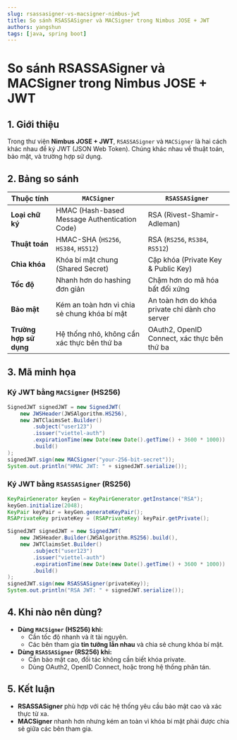 ```yaml
---
slug: rsassasigner-vs-macsigner-nimbus-jwt
title: So sánh RSASSASigner và MACSigner trong Nimbus JOSE + JWT
authors: yangshun
tags: [java, spring boot]
---
```


<!-- truncate -->

# So sánh RSASSASigner và MACSigner trong Nimbus JOSE + JWT

## 1. Giới thiệu

Trong thư viện **Nimbus JOSE + JWT**, `RSASSASigner` và `MACSigner` là hai cách khác nhau để ký JWT (JSON Web Token). Chúng khác nhau về thuật toán, bảo mật, và trường hợp sử dụng.

## 2. Bảng so sánh

| Thuộc tính                      | `MACSigner`                                        | `RSASSASigner`                                     |
| --------------------------------- | ---------------------------------------------------- | ---------------------------------------------------- |
| **Loại chữ ký**          | HMAC (Hash-based Message Authentication Code)        | RSA (Rivest-Shamir-Adleman)                          |
| **Thuật toán**            | HMAC-SHA (`HS256`, `HS384`, `HS512`)           | RSA (`RS256`, `RS384`, `RS512`)                |
| **Chìa khóa**             | Khóa bí mật chung (Shared Secret)                 | Cặp khóa (Private Key & Public Key)                |
| **Tốc độ**               | Nhanh hơn do hashing đơn giản                    | Chậm hơn do mã hóa bất đối xứng              |
| **Bảo mật**               | Kém an toàn hơn vì chia sẻ chung khóa bí mật | An toàn hơn do khóa private chỉ dành cho server |
| **Trường hợp sử dụng** | Hệ thống nhỏ, không cần xác thực bên thứ ba | OAuth2, OpenID Connect, xác thực bên thứ ba      |

## 3. Mã minh họa

### Ký JWT bằng `MACSigner` (HS256)

```java
SignedJWT signedJWT = new SignedJWT(
    new JWSHeader(JWSAlgorithm.HS256),
    new JWTClaimsSet.Builder()
        .subject("user123")
        .issuer("viettel-auth")
        .expirationTime(new Date(new Date().getTime() + 3600 * 1000))
        .build()
);
signedJWT.sign(new MACSigner("your-256-bit-secret"));
System.out.println("HMAC JWT: " + signedJWT.serialize());
```

### Ký JWT bằng `RSASSASigner` (RS256)

```java
KeyPairGenerator keyGen = KeyPairGenerator.getInstance("RSA");
keyGen.initialize(2048);
KeyPair keyPair = keyGen.generateKeyPair();
RSAPrivateKey privateKey = (RSAPrivateKey) keyPair.getPrivate();

SignedJWT signedJWT = new SignedJWT(
    new JWSHeader.Builder(JWSAlgorithm.RS256).build(),
    new JWTClaimsSet.Builder()
        .subject("user123")
        .issuer("viettel-auth")
        .expirationTime(new Date(new Date().getTime() + 3600 * 1000))
        .build()
);
signedJWT.sign(new RSASSASigner(privateKey));
System.out.println("RSA JWT: " + signedJWT.serialize());
```

## 4. Khi nào nên dùng?

- **Dùng `MACSigner` (HS256) khi:**
  - Cần tốc độ nhanh và ít tài nguyên.
  - Các bên tham gia **tin tưởng lẫn nhau** và chia sẻ chung khóa bí mật.
- **Dùng `RSASSASigner` (RS256) khi:**
  - Cần bảo mật cao, đối tác không cần biết khóa private.
  - Dùng OAuth2, OpenID Connect, hoặc trong hệ thống phân tán.

## 5. Kết luận

- **RSASSASigner** phù hợp với các hệ thống yêu cầu bảo mật cao và xác thực từ xa.
- **MACSigner** nhanh hơn nhưng kém an toàn vì khóa bí mật phải được chia sẻ giữa các bên tham gia.

